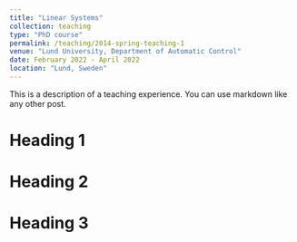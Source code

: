 ```yaml
---
title: "Linear Systems"
collection: teaching
type: "PhD course"
permalink: /teaching/2014-spring-teaching-1
venue: "Lund University, Department of Automatic Control"
date: February 2022 - April 2022
location: "Lund, Sweden"
---
```

This is a description of a teaching experience. You can use markdown like any other post.

Heading 1
======

Heading 2
======

Heading 3
======